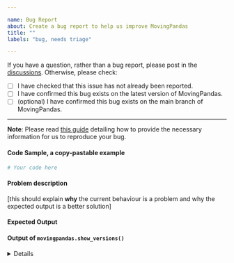 ```yaml
---

name: Bug Report
about: Create a bug report to help us improve MovingPandas
title: ""
labels: "bug, needs triage"

---
```


If you have a question, rather than a bug report, please post in the [discussions](https://github.com/movingpandas/movingpandas/discussions).
Otherwise, please check: 

- [ ] I have checked that this issue has not already been reported.
- [ ] I have confirmed this bug exists on the latest version of MovingPandas.
- [ ] (optional) I have confirmed this bug exists on the main branch of MovingPandas.

---

**Note**: Please read [this guide](https://matthewrocklin.com/blog/work/2018/02/28/minimal-bug-reports) detailing how to provide the necessary information for us to reproduce your bug.

#### Code Sample, a copy-pastable example

```python
# Your code here

```

#### Problem description

[this should explain **why** the current behaviour is a problem and why the expected output is a better solution]

#### Expected Output

#### Output of ``movingpandas.show_versions()``

<details>

[paste the output of ``movingpandas.show_versions()`` here leaving a blank line after the details tag]

</details>
